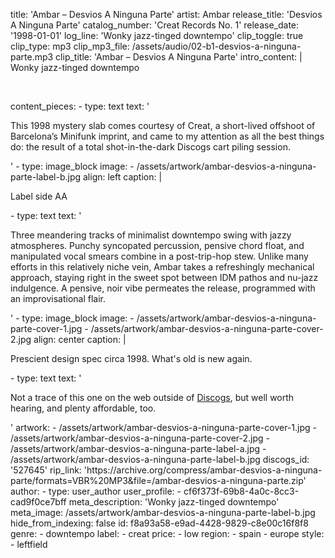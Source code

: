 title: 'Ambar ‎– Desvios A Ninguna Parte'
artist: Ambar
release_title: 'Desvios A Ninguna Parte'
catalog_number: 'Creat Records No. 1'
release_date: '1998-01-01'
log_line: 'Wonky jazz-tinged downtempo'
clip_toggle: true
clip_type: mp3
clip_mp3_file: /assets/audio/02-b1-desvios-a-ninguna-parte.mp3
clip_title: 'Ambar ‎– Desvios A Ninguna Parte'
intro_content: |
  Wonky jazz-tinged downtempo
  <p><br>
  </p>
content_pieces:
  -
    type: text
    text: '<p>This 1998 mystery slab comes courtesy of Creat, a short-lived offshoot of Barcelona’s Minifunk imprint, and came to my attention as all the best things do: the result of a total shot-in-the-dark Discogs cart piling session.</p>'
  -
    type: image_block
    image:
      - /assets/artwork/ambar-desvios-a-ninguna-parte-label-b.jpg
    align: left
    caption: |
      <p>Label side AA
      </p>
  -
    type: text
    text: '<p>Three meandering tracks of minimalist downtempo swing with jazzy atmospheres. Punchy syncopated percussion, pensive chord float, and manipulated vocal smears combine in a post-trip-hop stew. Unlike many efforts in this relatively niche vein, Ambar takes a refreshingly mechanical approach, staying right in the sweet spot between IDM pathos and nu-jazz indulgence. A pensive, noir vibe permeates the release, programmed with an improvisational flair.<br></p>'
  -
    type: image_block
    image:
      - /assets/artwork/ambar-desvios-a-ninguna-parte-cover-1.jpg
      - /assets/artwork/ambar-desvios-a-ninguna-parte-cover-2.jpg
    align: center
    caption: |
      <p>Prescient design spec circa 1998. What's old is new again.
      </p>
  -
    type: text
    text: '<p>Not a trace of this one on the web outside of <a href="https://www.discogs.com/Ambar-Desvios-A-Ninguna-Parte/release/527645">Discogs</a>, but well worth hearing, and plenty affordable, too.&nbsp;<br></p>'
artwork:
  - /assets/artwork/ambar-desvios-a-ninguna-parte-cover-1.jpg
  - /assets/artwork/ambar-desvios-a-ninguna-parte-cover-2.jpg
  - /assets/artwork/ambar-desvios-a-ninguna-parte-label-a.jpg
  - /assets/artwork/ambar-desvios-a-ninguna-parte-label-b.jpg
discogs_id: '527645'
rip_link: 'https://archive.org/compress/ambar-desvios-a-ninguna-parte/formats=VBR%20MP3&file=/ambar-desvios-a-ninguna-parte.zip'
author:
  -
    type: user_author
    user_profile:
      - cf6f373f-69b8-4a0c-8cc3-cad9f0ce7bff
meta_description: 'Wonky jazz-tinged downtempo'
meta_image: /assets/artwork/ambar-desvios-a-ninguna-parte-label-b.jpg
hide_from_indexing: false
id: f8a93a58-e9ad-4428-9829-c8e00c16f8f8
genre:
  - downtempo
label:
  - creat
price:
  - low
region:
  - spain
  - europe
style:
  - leftfield
